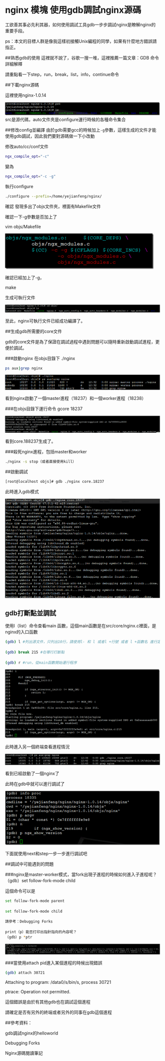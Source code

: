# nginx 模塊 使用gdb調試nginx源碼

工欲善其事必先利其器，如何使用調試工具gdb一步步調試nginx是瞭解nginx的重要手段。

ps：本文的目標人群是像我這樣初接觸Unix編程的同學，如果有什麼地方錯誤請指正。

##熟悉gdb的使用
這裡就不說了，谷歌一搜一堆，這裡推薦一篇文章：GDB 命令詳細解釋

請重點看一下step，run，break，list，info，continue命令


##下載nginx源碼

這裡使用nginx-1.0.14

![](./images/201205101644521909.png)
src是源代碼，auto文件夾是configure運行時候的各種命令集合

##修改config並編譯
由於gdb需要gcc的時候加上`-g`參數，這樣生成的文件才能使用gdb調試，因此我們要對源碼做一下小改動

修改auto/cc/conf文件
```sh
ngx_compile_opt="-c"
```
變為
```sh
ngx_compile_opt="-c -g"
```
執行configure
```sh
./configure --prefix=/home/yejianfeng/nginx/
```
確認
發現多出了objs文件夾，裡面有Makefile文件

確認一下-g參數是否加上了

vim objs/Makefile

![](./images/201205101644526860.png)


確認已經加上了-g，

make

生成可執行文件

![](./images/201205101644538463.png)

至此，nginx可執行文件已經成功編譯了。

##生成gdb所需要的core文件

gdb的core文件是為了保證在調試過程中遇到問題可以隨時重新啟動調試進程，更便於調試。

###啟動nginx
在objs目錄下 ./nginx
```sh
ps aux|grep nginx
```

![](./images/201205101644535365.png)

看到nginx啟動了一個master進程（18237）和一個worker進程（18238）

###在objs目錄下運行命令
gcore 18237


![](./images/20120510164454839.png)

看到core.188237生成了。

###殺死nginx進程，包括master和worker

```sh
./nginx -s stop（或者直接使用kill）
```

##啟動調試

```sh
[root@localhost objs]# gdb ./nginx core.18237
```
此時進入gdb模式

![](./images/201205101644558232.png)


## gdb打斷點並調試

使用l（list）命令查看main 函數，這個main函數是在src/core/nginx.c裡面，是nginx的入口函數

```sh
(gdb) l #列出源文件，只列出10行，請使用l- 和 l 或者l +行號 或者 l +函數名 進行定位

(gdb) break 215 #在哪行打斷點

(gdb) r #run，從main函數開始運行程序
```

![](./images/201205101644563673.png)

此時進入另一個終端查看進程情況

![](./images/201205101644566463.png)

看到已經啟動了一個nginx了

此時在gdb中就可以進行調試了

![](./images/20120510164457509.png)

下面就使用next和step一步一步進行調試吧

##調試中可能遇到的問題

###nginx是master-worker模式，當fork出現子進程的時候如何進入子進程呢？
（gdb）set follow-fork-mode child

這個命令可以是
```sh
set follow-fork-mode parent

set follow-fork-mode child

請參考：Debugging Forks

print（p）能否打印出指針指向的內容呢？
（gdb）p *ptr
```

![](./images/201205101644578524.png)


###當使用attach pid進入某個進程的時候出現錯誤

```sh
(gdb) attach 30721
```

Attaching to program: /data0/s/bin/s, process 30721

ptrace: Operation not permitted.

這個錯誤是由於有其他gdb也在調試這個進程

請確定是否有另外的終端或者另外的同事在gdb這個進程

##參考資料：

gdb調試nginx的helloworld

Debugging Forks

Nginx源碼閱讀筆記